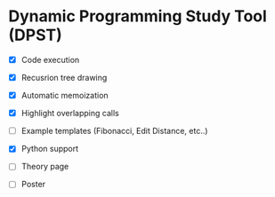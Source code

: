 # Dynamic Programming Study Tool (DPST)

- [x] Code execution
- [x] Recusrion tree drawing
- [x] Automatic memoization
- [x] Highlight overlapping calls
- [ ] Example templates (Fibonacci, Edit Distance, etc..)
- [x] Python support
- [ ] Theory page
- [ ] Poster


